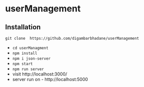 # userManagement

## Installation

 `git clone  https://github.com/digambarbhadane/userManagement`
* `cd userManagment`
* `npm install`
* `npm i json-server`
* `npm start`
* `npm run server`
* visit http://localhost:3000/  
* server run on - http://localhost:5000
